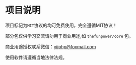 # 项目说明

项目标记为`MIT`协议的均可免费使用，完全遵循MIT协议！

部分包仅供学习交流请勿用于商业用途,如 `thefunpower/core` 包。

商业用途授权联系微信：yiiphp@foxmail.com 

使用软件请遵循当地法律法规。



 







